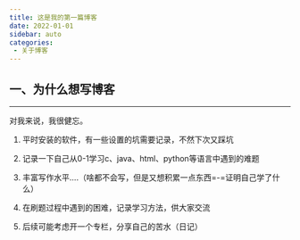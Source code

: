 ```yaml
---
title: 这是我的第一篇博客
date: 2022-01-01
sidebar: auto
categories:
 - 关于博客
---
```


## 一、为什么想写博客

---

对我来说，我很健忘。

1. 平时安装的软件，有一些设置的坑需要记录，不然下次又踩坑

2. 记录一下自己从0-1学习c、java、html、python等语言中遇到的难题

3. 丰富写作水平....（啥都不会写，但是又想积累一点东西=-=证明自己学了什么）

4. 在刷题过程中遇到的困难，记录学习方法，供大家交流

5. 后续可能考虑开一个专栏，分享自己的苦水（日记）
